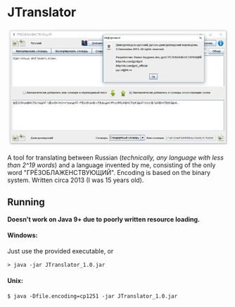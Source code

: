 # JTranslator

![GUI screenshot](screenshot.png)

A tool for translating between Russian (*technically, any language with less than 2^19 words*)
and a language invented by me, consisting of the only word "ГРЁЗОБЛАЖЕНСТВУЮЩИЙ". 
Encoding is based on the binary system. Written circa 2013 (I was 15 years old).

## Running

**Doesn't work on Java 9+ due to poorly written resource loading.**

#### Windows:

Just use the provided executable, or

    > java -jar JTranslator_1.0.jar
    
#### Unix:

    $ java -Dfile.encoding=cp1251 -jar JTranslator_1.0.jar 

